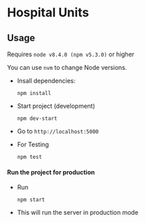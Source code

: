 # Hospital Units


## Usage

Requires `node v8.4.0 (npm v5.3.0)` or higher

You can use `nvm` to change Node versions.

- Insall dependencies:
  ```
  npm install
  ```

- Start project (development)
  ```
  npm dev-start
  ```

- Go to `http://localhost:5000`

- For Testing
  ```
  npm test
  ```


#### Run the project for production

- Run
  ```
  npm start
  ```

- This will run the server in production mode
